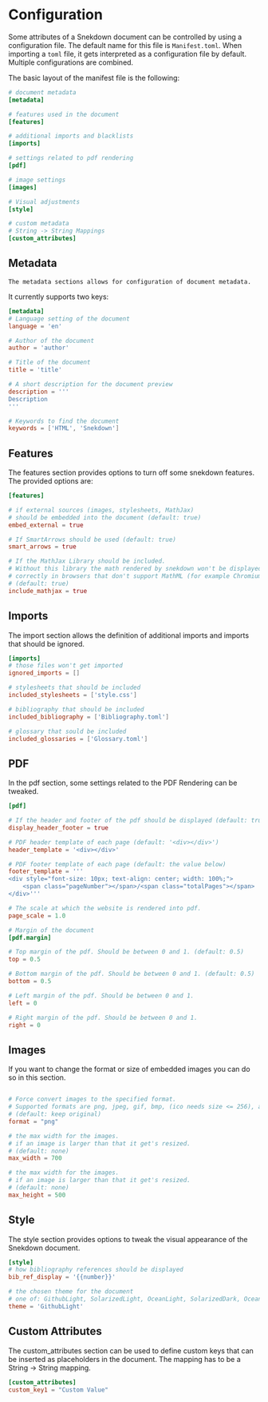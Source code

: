 # Configuration

Some attributes of a Snekdown document can be controlled by using a configuration file.
The default name for this file is `Manifest.toml`. When importing a `toml` file, it gets interpreted
as a configuration file by default. Multiple configurations are combined.


The basic layout of the manifest file is the following:
```toml
# document metadata
[metadata]

# features used in the document
[features]

# additional imports and blacklists
[imports]

# settings related to pdf rendering
[pdf]

# image settings
[images]

# Visual adjustments
[style]

# custom metadata
# String -> String Mappings
[custom_attributes]
```

## Metadata

    The metadata sections allows for configuration of document metadata.
It currently supports two keys:

```toml
[metadata]
# Language setting of the document
language = 'en'

# Author of the document
author = 'author'

# Title of the document
title = 'title'

# A short description for the document preview
description = '''
Description
'''

# Keywords to find the document
keywords = ['HTML', 'Snekdown']
```


## Features

The features section provides options to turn off some snekdown features.
The provided options are:

```toml
[features]

# if external sources (images, stylesheets, MathJax)
# should be embedded into the document (default: true)
embed_external = true

# If SmartArrows should be used (default: true)
smart_arrows = true

# If the MathJax Library should be included.
# Without this library the math rendered by snekdown won't be displayed
# correctly in browsers that don't support MathML (for example Chromium based browsers).
# (default: true)
include_mathjax = true
```


## Imports

The import section allows the definition of additional imports and imports that
should be ignored.

```toml
[imports]
# those files won't get imported
ignored_imports = []

# stylesheets that should be included
included_stylesheets = ['style.css']

# bibliography that should be included
included_bibliography = ['Bibliography.toml']

# glossary that sould be included
included_glossaries = ['Glossary.toml']
```


## PDF

In the pdf section, some settings related to the PDF Rendering can be tweaked.

```toml
[pdf]

# If the header and footer of the pdf should be displayed (default: true)
display_header_footer = true

# PDF header template of each page (default: '<div></div>')
header_template = '<div></div>'

# PDF footer template of each page (default: the value below)
footer_template = '''
<div style="font-size: 10px; text-align: center; width: 100%;">
    <span class="pageNumber"></span>/<span class="totalPages"></span>
</div>'''

# The scale at which the website is rendered into pdf.
page_scale = 1.0

# Margin of the document
[pdf.margin]

# Top margin of the pdf. Should be between 0 and 1. (default: 0.5)
top = 0.5

# Bottom margin of the pdf. Should be between 0 and 1. (default: 0.5)
bottom = 0.5

# Left margin of the pdf. Should be between 0 and 1.
left = 0

# Right margin of the pdf. Should be between 0 and 1.
right = 0
```


## Images

If you want to change the format or size of embedded images you can 
do so in this section.


```toml

# Force convert images to the specified format.
# Supported formats are png, jpeg, gif, bmp, (ico needs size <= 256), avif, pnm
# (default: keep original)
format = "png"

# the max width for the images.
# if an image is larger than that it get's resized.
# (default: none)
max_width = 700

# the max width for the images.
# if an image is larger than that it get's resized.
# (default: none)
max_height = 500
```


## Style

The style section provides options to tweak the visual appearance of
the Snekdown document.


```toml
[style]
# how bibliography references should be displayed
bib_ref_display = '{{number}}'

# the chosen theme for the document
# one of: GithubLight, SolarizedLight, OceanLight, SolarizedDark, OceanDark, MagicDark
theme = 'GithubLight'
```


## Custom Attributes

The custom_attributes section can be used to define custom keys
that can be inserted as placeholders in the document. The mapping has to be
a String -> String mapping.

```toml
[custom_attributes]
custom_key1 = "Custom Value"
```
&nbsp;